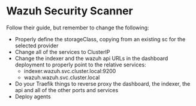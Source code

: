 # Wazuh Security Scanner

Follow their guide, but remember to change the following:

- Properly define the storageClass, copying from an existing sc for the selected provider
- Change all of the services to ClusterIP
- Change the indexer and the wazuh api URLs in the dashboard deployment to properly point to the relative services:
  - indexer.wazuh.svc.cluster.local:9200
  - wazuh.wazuh.svc.cluster.local
- Do your Traefik things to reverse proxy the dashboard, the indexer, the api and all of the other ports and services
- Deploy agents
